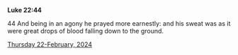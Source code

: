 **Luke 22:44**

44 And being in an agony he prayed more earnestly: and his sweat was as it were great drops of blood falling down to the ground.

[Thursday 22-February, 2024](https://getbible.life/kjv/Luke/22/44)
